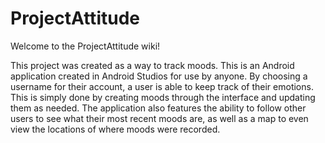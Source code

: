 # ProjectAttitude 

Welcome to the ProjectAttitude wiki!

This project was created as a way to track moods. This is an Android application created in Android Studios for use by anyone. By choosing a username for their account, a user is able to keep track of their emotions. This is simply done by creating moods through the interface and updating them as needed. The application also features the ability to follow other users to see what their most recent moods are, as well as a map to even view the locations of where moods were recorded.

